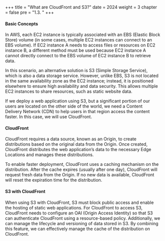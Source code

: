 +++
title = "What are CloudFront and S3?"
date = 2024
weight = 3
chapter = false
pre = "1.3. "
+++

#### Basic Concepts

In AWS, each EC2 instance is typically associated with an EBS (Elastic Block Store) volume (in some cases, multiple EC2 instances can connect to an EBS volume). If EC2 instance A needs to access files or resources on EC2 instance B, a different method must be used because EC2 instance A cannot directly connect to the EBS volume of EC2 instance B to retrieve data.

In this scenario, an alternative solution is S3 (Simple Storage Service), which is also a data storage service. However, unlike EBS, S3 is not located in the same availability zone as the EC2 instance; instead, it is positioned elsewhere to ensure high availability and data security. This allows multiple EC2 instances to share resources, such as static website data.

If we deploy a web application using S3, but a significant portion of our users are located on the other side of the world, we need a Content Delivery Network (CDN) to help users in that region access the content faster. In this case, we will use CloudFront.

#### CloudFront

CloudFront requires a data source, known as an Origin, to create distributions based on the original data from the Origin. Once created, CloudFront distributes the web application’s data to the necessary Edge Locations and manages these distributions.

To enable faster deployment, CloudFront uses a caching mechanism on the distribution. After the cache expires (usually after one day), CloudFront will request fresh data from the Origin. If no new data is available, CloudFront will reset the expiration time for the distribution.

#### S3 with CloudFront

When using S3 with CloudFront, S3 must block public access and enable the hosting of static web applications. For CloudFront to access S3, CloudFront needs to configure an OAI (Origin Access Identity) so that S3 can authenticate CloudFront using a resource-based policy. Additionally, we can manage the lifecycle and versioning of data stored in S3. By combining this feature, we can effectively manage the cache of the distribution on CloudFront.
